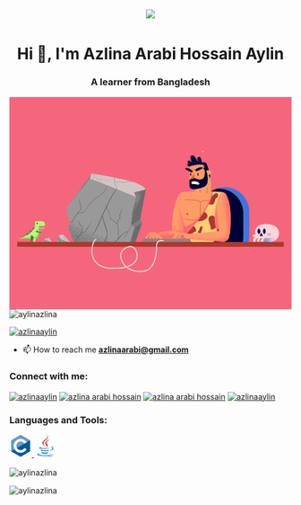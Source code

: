 <h1 align="center"><img src="https://readme-typing-svg.demolab.com?font=Fira+Code&weight=800&size=42&duration=2800&pause=2000&width=940&height=70&lines=Hey%2C+I'm+Azlina Arabi Hossain Aylin.+Welcome+to+my+Profile+%F0%9F%91%A8%E2%80%8D%F0%9F%92%BB" /></h1>

<h1 align="center">Hi 👋, I'm Azlina Arabi Hossain Aylin</h1>
<h3 align="center">A learner from Bangladesh</h3>
<img align="right" alt="coding" width="700"src="https://raw.githubusercontent.com/absmahi01/absmahi01/main/Programmer-I.gif">

<p align="left"> <img src="https://komarev.com/ghpvc/?username=aylinazlina&label=Profile%20views&color=0e75b6&style=flat" alt="aylinazlina" /> </p>

<p align="left"> <a href="https://twitter.com/azlinaaylin" target="blank"><img src="https://img.shields.io/twitter/follow/azlinaaylin?logo=twitter&style=for-the-badge" alt="azlinaaylin" /></a> </p>

- 📫 How to reach me **azlinaarabi@gmail.com**

<h3 align="left">Connect with me:</h3>
<p align="left">
<a href="https://twitter.com/azlinaaylin" target="blank"><img align="center" src="https://raw.githubusercontent.com/rahuldkjain/github-profile-readme-generator/master/src/images/icons/Social/twitter.svg" alt="azlinaaylin" height="30" width="40" /></a>
<a href="https://linkedin.com/in/azlina arabi hossain" target="blank"><img align="center" src="https://raw.githubusercontent.com/rahuldkjain/github-profile-readme-generator/master/src/images/icons/Social/linked-in-alt.svg" alt="azlina arabi hossain" height="30" width="40" /></a>
<a href="https://fb.com/azlina arabi hossain" target="blank"><img align="center" src="https://raw.githubusercontent.com/rahuldkjain/github-profile-readme-generator/master/src/images/icons/Social/facebook.svg" alt="azlina arabi hossain" height="30" width="40" /></a>
<a href="https://instagram.com/azlinaaylin" target="blank"><img align="center" src="https://raw.githubusercontent.com/rahuldkjain/github-profile-readme-generator/master/src/images/icons/Social/instagram.svg" alt="azlinaaylin" height="30" width="40" /></a>
</p>

<h3 align="left">Languages and Tools:</h3>
<p align="left"> <a href="https://www.cprogramming.com/" target="_blank" rel="noreferrer"> <img src="https://raw.githubusercontent.com/devicons/devicon/master/icons/c/c-original.svg" alt="c" width="40" height="40"/> </a> <a href="https://www.java.com" target="_blank" rel="noreferrer"> <img src="https://raw.githubusercontent.com/devicons/devicon/master/icons/java/java-original.svg" alt="java" width="40" height="40"/> </a> </p>

<p><img align="center" src="https://github-readme-stats.vercel.app/api/top-langs?username=aylinazlina&show_icons=true&locale=en&layout=compact" alt="aylinazlina" /></p>

<p><img align="center" src="https://github-readme-streak-stats.herokuapp.com/?user=aylinazlina&" alt="aylinazlina" /></p>

